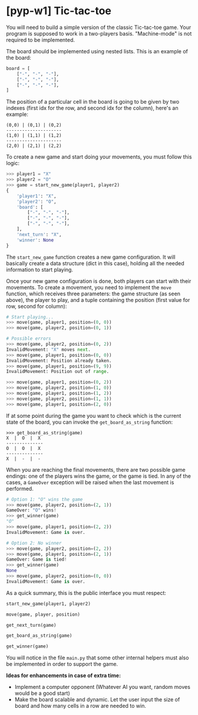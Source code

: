 # [pyp-w1] Tic-tac-toe

You will need to build a simple version of the classic Tic-tac-toe game.
Your program is supposed to work in a two-players basis. "Machine-mode" is not required to be implemented.

The board should be implemented using nested lists. This is an example of the board:
```python
board = [
    ["-", "-", "-"],
    ["-", "-", "-"],
    ["-", "-", "-"],
]
```

The position of a particular cell in the board is going to be given by two indexes (first idx for the row, and second idx for the column), here's an example:

```
(0,0) | (0,1) | (0,2)
---------------------
(1,0) | (1,1) | (1,2)
---------------------
(2,0) | (2,1) | (2,2)
```

To create a new game and start doing your movements, you must follow this logic:

```python
>>> player1 = "X"
>>> player2 = "O"
>>> game = start_new_game(player1, player2)
{
    'player1': "X",
    'player2': "O",
    'board': [
        ["-", "-", "-"],
        ["-", "-", "-"],
        ["-", "-", "-"],
    ],
    'next_turn': "X",
    'winner': None
}
```

The `start_new_game` function creates a new game configuration. It will basically create a data structure (dict in this case), holding all the needed information to start playing.

Once your new game configuration is done, both players can start with their movements. To create a movement, you need to implement the `move` function, which receives three parameters: the game structure (as seen above), the player to play, and a tuple containing the position (first value for row, second for column):

```python
# Start playing...
>>> move(game, player1, position=(0, 0))
>>> move(game, player2, position=(0, 1))

# Possible errors
>>> move(game, player2, position=(0, 2))
InvalidMovement: "X" moves next.
>>> move(game, player1, position=(0, 0))
InvalidMovement: Position already taken.
>>> move(game, player1, position=(9, 9))
InvalidMovement: Position out of range.

>>> move(game, player1, position=(0, 2))
>>> move(game, player2, position=(1, 0))
>>> move(game, player1, position=(1, 2))
>>> move(game, player2, position=(1, 1))
>>> move(game, player1, position=(2, 0))
```

If at some point during the game you want to check which is the current state of the board, you can invoke the `get_board_as_string` function:

```
>>> get_board_as_string(game)
X  |  O  |  X
--------------
O  |  O  |  X
--------------
X  |  -  |  -
```

When you are reaching the final movements, there are two possible game endings: one of the players wins the game, or the game is tied. In any of the cases, a `GameOver`
exception will be raised when the last movement is performed.

```python
# Option 1: "O" wins the game
>>> move(game, player2, position=(2, 1))
GameOver: "O" wins!
>>> get_winner(game)
"O"
>>> move(game, player1, position=(2, 2))
InvalidMovement: Game is over.

# Option 2: No winner
>>> move(game, player2, position=(2, 2))
>>> move(game, player1, position=(2, 1))
GameOver: Game is tied!
>>> get_winner(game)
None
>>> move(game, player2, position=(0, 0))
InvalidMovement: Game is over.
```

As a quick summary, this is the public interface you must respect:

```python
start_new_game(player1, player2)

move(game, player, position)

get_next_turn(game)

get_board_as_string(game)

get_winner(game)
```

You will notice in the file `main.py` that some other internal helpers must
also be implemented in order to support the game.

**Ideas for enhancements in case of extra time:**
- Implement a computer opponent (Whatever AI you want, random moves would be a good start)
- Make the board scalable and dynamic. Let the user input the size of board and how many cells in a row are needed to win.
